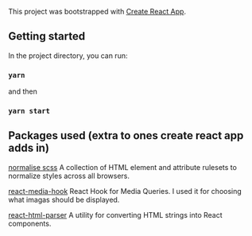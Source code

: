 This project was bootstrapped with [Create React App](https://github.com/facebook/create-react-app).

## Getting started

In the project directory, you can run:

### `yarn`

and then

### `yarn start`

## Packages used (extra to ones create react app adds in)

[normalise scss](https://github.com/JohnAlbin/normalize-scss) A collection of HTML element and attribute rulesets to normalize styles across all browsers.

[react-media-hook](https://github.com/lessmess-dev/react-media-hook) React Hook for Media Queries. I used it for choosing what imagas should be displayed.

[react-html-parser](https://github.com/wrakky/react-html-parser) A utility for converting HTML strings into React components.

